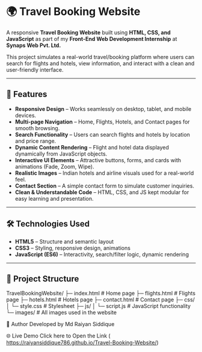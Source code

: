 # 🌍 Travel Booking Website

A responsive **Travel Booking Website** built using **HTML, CSS, and JavaScript** as part of my **Front-End Web Development Internship** at **Synaps Web Pvt. Ltd.**  

This project simulates a real-world travel/booking platform where users can search for flights and hotels, view information, and interact with a clean and user-friendly interface.

---

## 🚀 Features

- **Responsive Design** – Works seamlessly on desktop, tablet, and mobile devices.  
- **Multi-page Navigation** – Home, Flights, Hotels, and Contact pages for smooth browsing.  
- **Search Functionality** – Users can search flights and hotels by location and price range.  
- **Dynamic Content Rendering** – Flight and hotel data displayed dynamically from JavaScript objects.  
- **Interactive UI Elements** – Attractive buttons, forms, and cards with animations (Fade, Zoom, Wipe).  
- **Realistic Images** – Indian hotels and airline visuals used for a real-world feel.  
- **Contact Section** – A simple contact form to simulate customer inquiries.  
- **Clean & Understandable Code** – HTML, CSS, and JS kept modular for easy learning and presentation.  

---

## 🛠️ Technologies Used

- **HTML5** – Structure and semantic layout  
- **CSS3** – Styling, responsive design, animations  
- **JavaScript (ES6)** – Interactivity, search/filter logic, dynamic rendering  

---

## 📂 Project Structure
TravelBookingWebsite/
├─ index.html # Home page
├─ flights.html # Flights page
├─ hotels.html # Hotels page
├─ contact.html # Contact page
├─ css/
│ └─ style.css # Stylesheet
├─ js/
│ └─ script.js # JavaScript functionality
└─ images/ # All images used in the website

📧 Author
Developed by Md Raiyan Siddique

🌐 Live Demo
 Click here to Open the Link ( https://raiyansiddique786.github.io/Travel-Booking-Website/)
